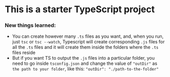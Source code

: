 # This is a starter TypeScript project

### New things learned:

- You can create however many `.ts` files as you want, and, when you run, just `tsc` or `tsc --watch`, Typescript will create corresponding `.js` files for all the `.ts` files and it will create them inside the folders where the `.ts` files reside
- But if you want TS to output the `.js` files into a particular folder, you need to go inside `tsconfig.json` and change the value of `"outDir"` as `the path to your folder`, like this: `"outDir": "./path-to-the-folder"`

